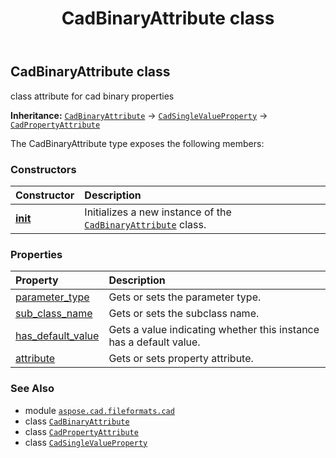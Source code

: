 ﻿---
title: CadBinaryAttribute class
second_title: Aspose.CAD for Python via .NET API References
description: 
type: docs
weight: 50
url: /python-net/aspose.cad.fileformats.cad/cadbinaryattribute/
is_root: false
---

## CadBinaryAttribute class

class attribute for cad binary properties



**Inheritance:** [`CadBinaryAttribute`](/cad/python-net/aspose.cad.fileformats.cad/cadbinaryattribute) → 
[`CadSingleValueProperty`](/cad/python-net/aspose.cad.fileformats.cad/cadsinglevalueproperty) → 
[`CadPropertyAttribute`](/cad/python-net/aspose.cad.fileformats.cad/cadpropertyattribute)



The CadBinaryAttribute type exposes the following members:

### Constructors
| Constructor | Description |
| :- | :- |
| [__init__](/cad/python-net/aspose.cad.fileformats.cad/cadbinaryattribute/__init__/#aspose.cad.fileformats.cad.CadEntityAttribute-aspose.cad.fileformats.cad.cadconsts.CadParameterType-str) | Initializes a new instance of the [`CadBinaryAttribute`](/cad/python-net/aspose.cad.fileformats.cad/cadbinaryattribute) class. |


### Properties
| Property | Description |
| :- | :- |
| [parameter_type](/cad/python-net/aspose.cad.fileformats.cad/cadbinaryattribute/parameter_type) | Gets or sets the parameter type. |
| [sub_class_name](/cad/python-net/aspose.cad.fileformats.cad/cadbinaryattribute/sub_class_name) | Gets or sets the subclass name. |
| [has_default_value](/cad/python-net/aspose.cad.fileformats.cad/cadbinaryattribute/has_default_value) | Gets a value indicating whether this instance has a default value. |
| [attribute](/cad/python-net/aspose.cad.fileformats.cad/cadbinaryattribute/attribute) | Gets or sets property attribute. |



### See Also
* module [`aspose.cad.fileformats.cad`](..)
* class [`CadBinaryAttribute`](/cad/python-net/aspose.cad.fileformats.cad/cadbinaryattribute)
* class [`CadPropertyAttribute`](/cad/python-net/aspose.cad.fileformats.cad/cadpropertyattribute)
* class [`CadSingleValueProperty`](/cad/python-net/aspose.cad.fileformats.cad/cadsinglevalueproperty)
